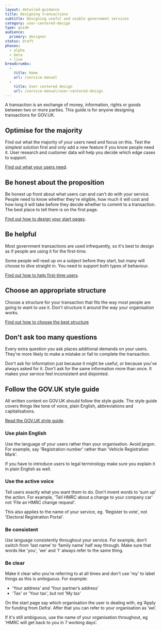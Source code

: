 ```yaml
---
layout: detailed-guidance
title: Designing transactions
subtitle: Designing useful and usable government services
category: user-centered-design
type: guide
audience:
  primary: designer
status: draft
phases:
  - alpha
  - beta
  - live
breadcrumbs:
  -
    title: Home
    url: /service-manual
  -
    title: User centered design
    url: /service-manual/user-centered-design
---
```


A transaction is an exchange of money, information, rights or goods between two or more parties.
This guide is for anyone designing transactions for GOV.UK.


## Optimise for the majority

Find out what the majority of your users need and focus on this.
Test the simplest solution first and only add a new feature if you know people need it.
User research and customer data will help you decide which edge cases to support.

[Find out what your users need](know-your-users.html).


## Be honest about the proposition

Be honest up front about what users can and can't do with your service.
People need to know whether they're eligible, how much it will cost and how long it will take before they decide whether to commit to a transaction. The best place to tell them is on the first page.

[Find out how to design your start pages](resources/start-pages.html).


## Be helpful

Most government transactions are used infrequently, so it's best to design as if people are using it for the first-time.

Some people will read up on a subject before they start, but many will choose to dive straight in. You need to support both types of behaviour.

[Find out how to help first-time users](help-text.html).


## Choose an appropriate structure

Choose a structure for your transaction that fits the way most people are going to want to use it.
Don't structure it around the way your organisation works.

[Find out how to choose the best structure](resources/transaction-flow.html)


## Don't ask too many questions

Every extra question you ask places additional demands on your users.
They're more likely to make a mistake or fail to complete the transaction.

Don't ask for information just because it might be useful, or because you've always asked for it. 
Don't ask for the same information more than once. It makes your service feel inconsistent and disjointed.


## Follow the GOV.UK style guide

All written content on GOV.UK should follow the style guide. The style guide covers things like tone of voice, plain English, abbreviations and capitalisations.

[Read the GOV.UK style guide](https://www.gov.uk/design-principles/style-guide).


### Use plain English

Use the language of your users rather than your organisation. Avoid jargon. For example, say 'Registration number' rather than 'Vehicle Registration Mark'.

If you have to introduce users to legal terminology make sure you explain it in plain English as well.


### Use the active voice

Tell users exactly what you want them to do. Don’t invent words to ‘sum up’ the action. 
For example, 'Tell HMRC about a change to your company car' not 'File an HMRC change request'.

This also applies to the name of your service, eg. 'Register to vote', not 'Electoral Registration Portal'.

 
### Be consistent

Use language consistently throughout your service.
For example, don’t switch from ‘last name’ to ‘family name’ half way through.
Make sure that words like 'you', 'we' and 'I' always refer to the same thing.


### Be clear

Make it clear who you're referring to at all times and don't use 'my' to label things as this is ambiguous.
For example:

* ‘Your address’ and ‘Your partner’s address’
* 'Tax' or 'Your tax', but not 'My tax'

On the start page say which organisation the user is dealing with, eg ‘Apply for funding from Defra’. 
After that you can refer to your organisation as ‘we’.

If it's still ambiguous, use the name of your organisation throughout, eg ‘HMRC will get back to you in 7 working days’.
















